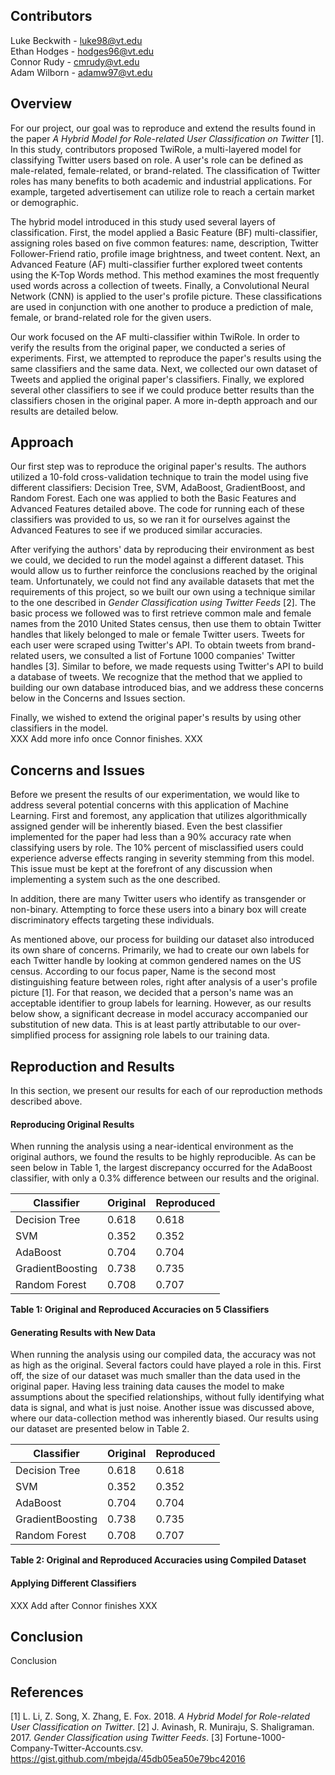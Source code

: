 ## Contributors

Luke Beckwith - luke98@vt.edu  
Ethan Hodges - hodges96@vt.edu  
Connor Rudy - cmrudy@vt.edu  
Adam Wilborn - adamw97@vt.edu  

## Overview

For our project, our goal was to reproduce and extend the results found in the paper *A Hybrid Model for Role-related User Classification on Twitter* [1]. In this study, contributors proposed TwiRole, a multi-layered model for classifying Twitter users based on role. A user's role can be defined as male-related, female-related, or brand-related. The classification of Twitter roles has many benefits to both academic and industrial applications. For example, targeted advertisement can utilize role to reach a certain market or demographic.

The hybrid model introduced in this study used several layers of classification. First, the model applied a Basic Feature (BF) multi-classifier, assigning roles based on five common features: name, description, Twitter Follower-Friend ratio, profile image brightness, and tweet content. Next, an Advanced Feature (AF) multi-classifier further explored tweet contents using the K-Top Words method. This method examines the most frequently used words across a collection of tweets. Finally, a Convolutional Neural Network (CNN) is applied to the user's profile picture. These classifications are used in conjunction with one another to produce a prediction of male, female, or brand-related role for the given users.

Our work focused on the AF multi-classifier within TwiRole. In order to verify the results from the original paper, we conducted a series of experiments. First, we attempted to reproduce the paper's results using the same classifiers and the same data. Next, we collected our own dataset of Tweets and applied the original paper's classifiers. Finally, we explored several other classifiers to see if we could produce better results than the classifiers chosen in the original paper. A more in-depth approach and our results are detailed below.

## Approach

Our first step was to reproduce the original paper's results. The authors utilized a 10-fold cross-validation technique to train the model using five different classifiers: Decision Tree, SVM, AdaBoost, GradientBoost, and Random Forest. Each one was applied to both the Basic Features and Advanced Features detailed above. The code for running each of these classifiers was provided to us, so we ran it for ourselves against the Advanced Features to see if we produced similar accuracies.

After verifying the authors' data by reproducing their environment as best we could, we decided to run the model against a different dataset. This would allow us to further reinforce the conclusions reached by the original team. Unfortunately, we could not find any available datasets that met the requirements of this project, so we built our own using a technique similar to the one described in *Gender Classification using Twitter Feeds* [2]. The basic process we followed was to first retrieve common male and female names from the 2010 United States census, then use them to obtain Twitter handles that likely belonged to male or female Twitter users. Tweets for each user were scraped using Twitter's API. To obtain tweets from brand-related users, we consulted a list of Fortune 1000 companies' Twitter handles [3]. Similar to before, we made requests using Twitter's API to build a database of tweets. We recognize that the method that we applied to building our own database introduced bias, and we address these concerns below in the Concerns and Issues section.

Finally, we wished to extend the original paper's results by using other classifiers in the model.  
XXX Add more info once Connor finishes. XXX

## Concerns and Issues

Before we present the results of our experimentation, we would like to address several potential concerns with this application of Machine Learning. First and foremost, any application that utilizes algorithmically assigned gender will be inherently biased. Even the best classifier implemented for the paper had less than a 90% accuracy rate when classifying users by role. The 10% percent of misclassified users could experience adverse effects ranging in severity stemming from this model. This issue must be kept at the forefront of any discussion when implementing a system such as the one described.

In addition, there are many Twitter users who identify as transgender or non-binary. Attempting to force these users into a binary box will create discriminatory effects targeting these individuals.

As mentioned above, our process for building our dataset also introduced its own share of concerns. Primarily, we had to create our own labels for each Twitter handle by looking at common gendered names on the US census. According to our focus paper, Name is the second most distinguishing feature between roles, right after analysis of a user's profile picture [1]. For that reason, we decided that a person's name was an acceptable identifier to group labels for learning. However, as our results below show, a significant decrease in model accuracy accompanied our substitution of new data. This is at least partly attributable to our over-simplified process for assigning role labels to our training data.

## Reproduction and Results

In this section, we present our results for each of our reproduction methods described above.

#### Reproducing Original Results

When running the analysis using a near-identical environment as the original authors, we found the results to be highly reproducible. As can be seen below in Table 1, the largest discrepancy occurred for the AdaBoost classifier, with only a 0.3% difference between our results and the original.


| Classifier       | Original  | Reproduced | 
| ---------------- | --------- | ---------- |
| Decision Tree    | 0.618     | 0.618      |
| SVM              | 0.352     | 0.352      |
| AdaBoost         | 0.704     | 0.704      |
| GradientBoosting | 0.738     | 0.735      |
| Random Forest    | 0.708     | 0.707      |
**Table 1: Original and Reproduced Accuracies on 5 Classifiers**


#### Generating Results with New Data

When running the analysis using our compiled data, the accuracy was not as high as the original. Several factors could have played a role in this. First off, the size of our dataset was much smaller than the data used in the original paper. Having less training data causes the model to make assumptions about the specified relationships, without fully identifying what data is signal, and what is just noise. Another issue was discussed above, where our data-collection method was inherently biased. Our results using our dataset are presented below in Table 2.


| Classifier       | Original  | Reproduced | 
| ---------------- | --------- | ---------- |
| Decision Tree    | 0.618     | 0.618      |
| SVM              | 0.352     | 0.352      |
| AdaBoost         | 0.704     | 0.704      |
| GradientBoosting | 0.738     | 0.735      |
| Random Forest    | 0.708     | 0.707      |
**Table 2: Original and Reproduced Accuracies using Compiled Dataset**


#### Applying Different Classifiers

XXX Add after Connor finishes XXX

## Conclusion

Conclusion

## References

[1] L. Li, Z. Song, X. Zhang, E. Fox. 2018. *A Hybrid Model for Role-related User Classification on Twitter*. 
[2] J. Avinash, R. Muniraju, S. Shaligraman. 2017. *Gender Classification using Twitter Feeds*.
[3] Fortune-1000-Company-Twitter-Accounts.csv. https://gist.github.com/mbejda/45db05ea50e79bc42016
